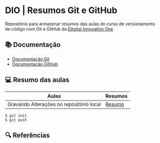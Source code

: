 
# DIO | Resumos Git e GitHub

Repositório para armazenar resumos das aulas do curso de versionamento de código com Git e GitHub da [Ditgital Innovation One](https://web.dio.me/home#state=2fbbb8f9-2347-4505-857c-9542af877a0c&session_state=4af9174d-c35d-4fa2-a5db-f707932e2756&code=406574a5-aeec-40bb-8e02-32687713f10f.4af9174d-c35d-4fa2-a5db-f707932e2756.a889d5a2-0d02-46df-83a5-28a1b4ac39ab)

## 📚 Documentação 
- [Documentação Git](https://git-scm.com/doc)
- [Documentação GitHub](https://docs.github.com)

## 💻 Resumo das aulas

| Aulas | Resumos |
|-------|---------|
|Gravando Alterações no repositório local| [Resumo](https://web.dio.me/course/versionamento-de-codigo-com-git-e-github/learning/599dd3dd-d189-474f-a55c-22f37b4472da?back=/track/santander-2024-backend-com-java&tab=undefined&moduleId=undefined)|

```
$ git init
$ git push
```

## 🔍 Referências
